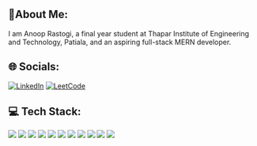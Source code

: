 <h2 align="left">💫About Me:</h2>

<p align="left">
  I am Anoop Rastogi, a final year student at Thapar Institute of Engineering and Technology, Patiala, and an aspiring full-stack MERN developer.
</p>

<h2 align="left">🌐 Socials:</h2>
<p align="left">
  <!-- Add your social links here -->
  <p align="left">
  <a href="https://www.linkedin.com/in/anoop-rastogi/" target="_blank"><img src="https://img.shields.io/badge/LinkedIn-%230077B5.svg?&style=for-the-badge&logo=linkedin&logoColor=white" alt="LinkedIn"></a>
  <a href="https://leetcode.com/u/AnoopKrishna04/" target="_blank"><img src="https://img.shields.io/badge/LeetCode-000000?style=for-the-badge&logo=leetcode&logoColor=white" alt="LeetCode"></a>
</p>
</p>

<h2 align="left">💻 Tech Stack:</h2>
<p align="left">
  <img src="https://img.shields.io/badge/Python-3776AB?style=for-the-badge&logo=python&logoColor=white"/>
  <img src="https://img.shields.io/badge/C-00599C?style=for-the-badge&logo=c&logoColor=white"/>
  <img src="https://img.shields.io/badge/C++-00599C?style=for-the-badge&logo=cplusplus&logoColor=white"/>
  <img src="https://img.shields.io/badge/JavaScript-323330?style=for-the-badge&logo=javascript&logoColor=F7DF1E"/>
  <img src="https://img.shields.io/badge/HTML5-E34F26?style=for-the-badge&logo=html5&logoColor=white"/>
  <img src="https://img.shields.io/badge/CSS3-1572B6?style=for-the-badge&logo=css3&logoColor=white"/>
  <img src="https://img.shields.io/badge/Tailwind_CSS-38B2AC?style=for-the-badge&logo=tailwind-css&logoColor=white"/>
  <img src="https://img.shields.io/badge/React-20232A?style=for-the-badge&logo=react&logoColor=61DAFB"/>
  <img src="https://img.shields.io/badge/Node.js-339933?style=for-the-badge&logo=nodedotjs&logoColor=white"/>
  <img src="https://img.shields.io/badge/MySQL-4479A1?style=for-the-badge&logo=mysql&logoColor=white"/>
  <img src="https://img.shields.io/badge/LLM-4EA94B?style=for-the-badge&logo=LLM&logoColor=white"/>
</p>


